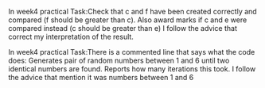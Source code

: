 In week4 practical
Task:Check that c and f have been created correctly and compared (f should be greater than c). Also award marks if c and e were compared instead (c should be greater than e)
I follow the advice that correct my interpretation of the result.

In week4 practical
Task:There is a commented line that says what the code does: Generates pair of random numbers between 1 and 6 until two identical numbers are found. Reports how many iterations this took.
I follow the advice that mention it was numbers between 1 and 6


